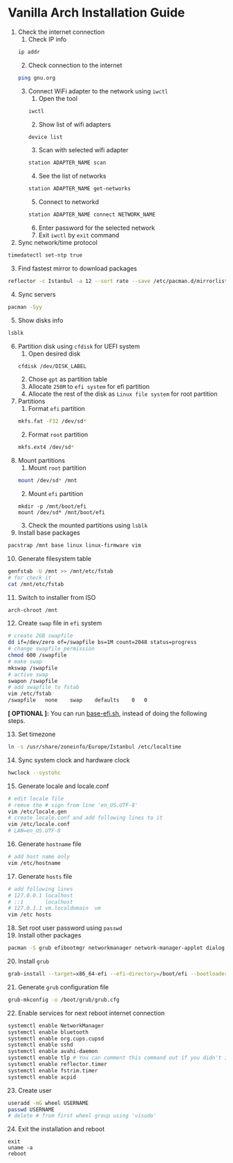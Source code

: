 # Vanilla Arch Installation Guide

1. Check the internet connection
	1. Check IP info
	```bash
	ip addr
	```
	2. Check connection to the internet
	```bash
	ping gnu.org
	```
	3. Connect WiFi adapter to the network using ```iwctl```
		1. Open the tool
		```bash
		iwctl	
		```	
		2. Show list of wifi adapters 
		```bash
		device list
		```
		3. Scan with selected wifi adapter
		```bash
		station ADAPTER_NAME scan 	
		```
		4. See the list of networks
		```bash
		station ADAPTER_NAME get-networks
		```
		5. Connect to networkd
		```bash
		station ADAPTER_NAME connect NETWORK_NAME
		```
		6. Enter password for the selected network
		7. Exit ```iwctl``` by ````exit```` command
2. Sync network/time protocol
```bash
timedatectl set-ntp true
```
3. Find fastest mirror to download packages
```bash
reflector -c Istanbul -a 12 --sort rate --save /etc/pacman.d/mirrorlist
```
4. Sync servers
```bash
pacman -Syy
```
5. Show disks info
```bash
lsblk
```
6. Partition disk using ```cfdisk``` for UEFI system
	1. Open desired disk
	```bash
	cfdisk /dev/DISK_LABEL
	```
	2. Chose ```gpt``` as partition table
	3. Allocate ```250M``` to ````efi system```` for efi partition
	4. Allocate the rest of the disk as ```Linux file system``` for root partition
7. Partitions
	1. Format ```efi``` partition
	```bash
	mkfs.fat -F32 /dev/sd*
	```
	2. Format ```root``` partition
	```bash
	mkfs.ext4 /dev/sd*
	```
8. Mount partitions
	1. Mount ```root``` partition
	```bash
	mount /dev/sd* /mnt
	```
	2. Mount ```efi``` partition
	```bsah
	mkdir -p /mnt/boot/efi
	mount /dev/sd* /mnt/boot/efi
	```
	3. Check the mounted partitions using ```lsblk```
9. Install base packages
```bash
pacstrap /mnt base linux linux-firmware vim 
```
10. Generate filesystem table
```bash
genfstab -U /mnt >> /mnt/etc/fstab
# for check it
cat /mnt/etc/fstab
```
11. Switch to installer from ISO
```bash
arch-chroot /mnt
```
12. Create ```swap``` file in ```efi``` system
```bash
# create 2GB swapfile
dd if=/dev/zero of=/swapfile bs=1M count=2048 status=progress
# change swapfile permission
chmod 600 /swapfile
# make swap
mkswap /swapfile
# active swap
swapon /swapfile 
# add swapfile to fstab
vim /etc/fstab
/swapfile	none	swap	defaults	0	0
```
**[ OPTIONAL ]:** You can run [base-efi.sh](https://github.com/mrbooshehri/scripts/tree/master/arch), instead of doing the following steps.

13. Set timezone
```bash
ln -s /usr/share/zoneinfo/Europe/Istanbul /etc/localtime
```
14. Sync system clock and hardware clock
```bash
hwclock --systohc
```
15. Generate locale and locale.conf
```bash
# edit locale file
# remve the # sign from line 'en_US.UTF-8'
vim /etc/locale.gen
# create locale.conf and add following lines to it
vim /etc/locale.conf
# LAN=en_US.UTF-8
```
16. Generate ```hostname``` file
```bash
# add host name only
vim /etc/hostname
```
17. Generate ```hosts``` file
```bash
# add following lines
# 127.0.0.1	localhost
# ::1		localhost
# 127.0.1.1	vm.localdomain	vm
vim /etc hosts
``` 
18. Set root user password using ```passwd```
19. Install other packages
```bash
pacman -S grub efibootmgr networkmanager network-manager-applet dialog wpa_supplicant mtools dosfstools reflector base-devel linux-headers avahi xdg-user-dirs xdg-utils gvfs gvfs-smb nfs-utils inetutils dnsutils bluez bluez-utils cups hplip alsa-utils pipewire pipewire-alsa pipewire-pulse pipewire-jack bash-completion openssh rsync acpi acpi_call tlp dnsmasq sof-firmware acpid os-prober ntfs-3g git intel-ucode nvidia nvidia-utils nvidia-settings
```
20. Install ```grub```
```bash
grab-install --target=x86_64-efi --efi-directory=/boot/efi --bootloader-if=GRUB
```
21. Generate ```grub``` configuration file
```bash
grub-mkconfig -o /boot/grub/grub.cfg
```
22. Enable services for next reboot internet connection
```bash
systemctl enable NetworkManager
systemctl enable bluetooth
systemctl enable org.cups.cupsd
systemctl enable sshd
systemctl enable avahi-daemon
systemctl enable tlp # You can comment this command out if you didn't install tlp, see above
systemctl enable reflector.timer
systemctl enable fstrim.timer
systemctl enable acpid
```
23. Create user
```bash
useradd -mG wheel USERNAME 
passwd USERNAME
# delete # from first wheel group using 'visudo'
```
24. Exit the installation and reboot
```bsah
exit
uname -a
reboot
```
